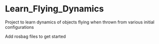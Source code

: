 # Learn_Flying_Dynamics
Project to learn dynamics of objects flying when thrown from various initial configurations

Add rosbag files to get started
